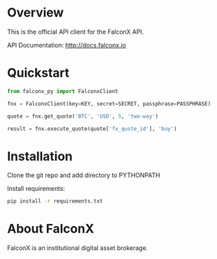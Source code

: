 # Overview
This is the official API client for the FalconX API.

API Documentation: http://docs.falconx.io


# Quickstart

```python
from falconx_py import FalconxClient

fnx = FalconxClient(key=KEY, secret=SECRET, passphrase=PASSPHRASE)

quote = fnx.get_quote('BTC', 'USD', 5, 'two-way')

result = fnx.execute_quote(quote['fx_quote_id'], 'buy')
```

# Installation
Clone the git repo and add directory to PYTHONPATH

Install requirements:
```sh
pip install -r requirements.txt
```

# About FalconX
FalconX is an institutional digital asset brokerage. 